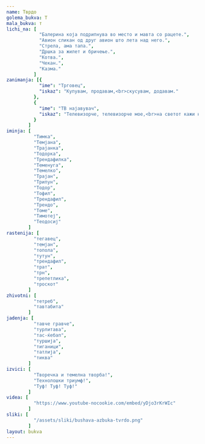 ```yaml
---
name: Тврдо
golema_bukva: Т
mala_bukva: т
lichi_na: [
            "Балерина која подрипнува во место и мавта со рацете.",
            "Авион сликан од друг авион што лета над него.",
            "Стрела, ама тапа.",
            "Дршка за жилет и бричење.",
            "Котва.",
            "Чекан.",
            "Казма."
          ]
zanimanja: [{
            "ime": "Трговец",
            "iskaz": "Купувам, продавам,<br>скусувам, додавам."
          },
          {
            "ime": "ТВ најавувач",
            "iskaz": "Телевизорче, телевизорче мое,<br>на светот кажи најубав кој е?"
          }
        ]
iminja: [
          "Тимка",
          "Темјана",
          "Трајанка",
          "Тодорка",
          "Трендафилка",
          "Теменуга",
          "Темелко",
          "Трајан",
          "Трипун",
          "Тодор",
          "Тофил",
          "Трендафил",
          "Трендо",
          "Томе",
          "Тимотеј",
          "Теодосиј"
        ]
rastenija: [
          "тегавец",
          "темјан",
          "топола",
          "тутун",
          "трендафил",
          "трат",
          "трн",
          "трепетлика",
          "троскот"
        ]
zhivotni: [
          "тетреб",
          "тавтабита"
        ]
jadenja: [
          "тавче гравче",
          "турлитава",
          "тас-ќебап",
          "туршија",
          "тиганици",
          "татлија",
          "тиква"
        ]
izvici: [
          "Творечка и темелна творба!",
          "Технолошки триумф!",
          "Туф! Туф! Туф!"
        ]
videa: [
          "https://www.youtube-nocookie.com/embed/yDjo3rKrWIc"
        ]
sliki: [
          "/assets/sliki/bushava-azbuka-tvrdo.png"
        ]
layout: bukva
---
```

